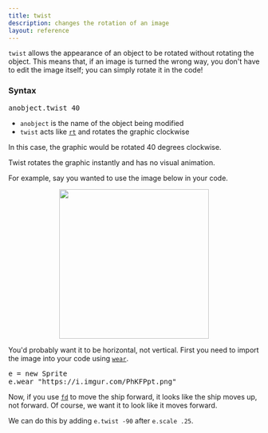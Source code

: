 ```yaml
---
title: twist
description: changes the rotation of an image
layout: reference
---
```


`twist` allows the appearance of an object to be rotated without rotating the object. This means that, if an image is turned the wrong way, you don't have to edit the image itself; you can simply rotate it in the code! 

### Syntax

<pre class="jumbo">
anobject.twist <span data-dfnup="angle">40</span>
</pre>

  * `anobject` is the name of the object being modified
  * `twist` acts like [`rt`](rt.html) and rotates the graphic clockwise

In this case, the graphic would be rotated 40 degrees clockwise. 

Twist rotates the graphic instantly and has no visual animation. 

For example, say you wanted to use the image below in your code. 

<img src="https://i.imgur.com/PhKFPpt.png" height=300 style="
  display: block;
  margin: auto;">

You'd probably want it to be horizontal, not vertical. First you need to import the image into your code using [`wear`](wear.html). 

<pre class="jumbo">
e = new Sprite
e.wear "<span data-dfn="image url">https://i.imgur.com/PhKFPpt.png</span>"
</pre>

<script type="figure" height=300 width=100>
speed Infinity
ht()
e = new Sprite
e.wear "https://i.imgur.com/PhKFPpt.png"
e.scale .25
</script>

Now, if you use [`fd`](fd.html) to move the ship forward, it looks like the ship moves up, not forward. Of course, we want it to look like it moves forward. 

We can do this by adding `e.twist -90` after `e.scale .25`. 

